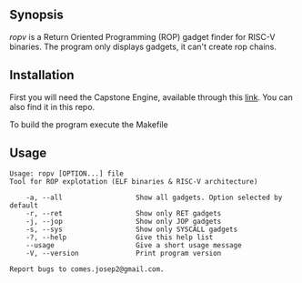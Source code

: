 ## Synopsis

_ropv_ is a Return Oriented Programming (ROP) gadget finder for RISC-V binaries. The program only displays gadgets, it can't create rop chains.

## Installation

First you will need the Capstone Engine, available through this [link](https://github.com/capstone-engine/capstone). You can also find it in this repo.

To build the program execute the Makefile

## Usage

    Usage: ropv [OPTION...] file
    Tool for ROP explotation (ELF binaries & RISC-V architecture)

        -a, --all                  Show all gadgets. Option selected by default
        -r, --ret                  Show only RET gadgets
        -j, --jop                  Show only JOP gadgets
        -s, --sys                  Show only SYSCALL gadgets
        -?, --help                 Give this help list
        --usage                    Give a short usage message
        -V, --version              Print program version

    Report bugs to comes.josep2@gmail.com.
